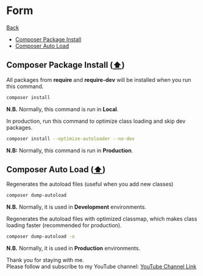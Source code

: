 # Form

[Back](./..)

- [Composer Package Install](#composer-package-install-)
- [Composer Auto Load](#composer-auto-load-)

## Composer Package Install ([⬆️](#form))

All packages from **require** and **require-dev** will be installed when you run this command.

```sh
composer install
```

**N.B.** Normally, this command is run in **Local**.

In production, run this command to optimize class loading and skip dev packages.

```sh
composer install --optimize-autoloader --no-dev
```

**N.B:** Normally, this command is run in **Production**.

## Composer Auto Load ([⬆️](#form))

Regenerates the autoload files (useful when you add new classes)

```sh
composer dump-autoload
```

**N.B.** Normally, it is used in **Development** environments.

Regenerates the autoload files with optimized classmap, which makes class loading faster (recommended for production).

```sh
composer dump-autoload -o
```

**N.B.** Normally, it is used in **Production** environments.


Thank you for staying with me.  
Please follow and subscribe to my YouTube channel: [YouTube Channel Link](https://www.youtube.com/@MirzaMdGolamNabi)
